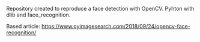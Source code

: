 Repository created to reproduce a face detection with OpenCV. Pyhton with dlib and face_recognition. 

Based article: https://www.pyimagesearch.com/2018/09/24/opencv-face-recognition/
